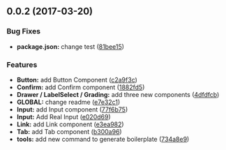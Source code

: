 <a name="0.0.2"></a>
## 0.0.2 (2017-03-20)


### Bug Fixes

* **package.json:** change test ([81bee15](https://github.com/xgfe/react-native-ui-xg/commit/81bee15))


### Features

* **Button:** add Button Component ([c2a9f3c](https://github.com/xgfe/react-native-ui-xg/commit/c2a9f3c))
* **Confirm:** add Confirm component ([1882fd5](https://github.com/xgfe/react-native-ui-xg/commit/1882fd5))
* **Drawer / LabelSelect / Grading:** add three new components ([4dfdfcb](https://github.com/xgfe/react-native-ui-xg/commit/4dfdfcb))
* **GLOBAL:** change readme ([e7e32c1](https://github.com/xgfe/react-native-ui-xg/commit/e7e32c1))
* **Input:** add Input component ([77f6b75](https://github.com/xgfe/react-native-ui-xg/commit/77f6b75))
* **Input:** Add Real Input ([e020d69](https://github.com/xgfe/react-native-ui-xg/commit/e020d69))
* **Link:** add Link component ([e3ea982](https://github.com/xgfe/react-native-ui-xg/commit/e3ea982))
* **Tab:** add Tab component ([b300a96](https://github.com/xgfe/react-native-ui-xg/commit/b300a96))
* **tools:** add new command to generate boilerplate ([734a8e9](https://github.com/xgfe/react-native-ui-xg/commit/734a8e9))




